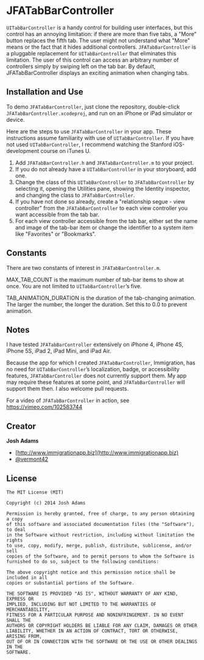 JFATabBarController
===================

`UITabBarController` is a handy control for building user interfaces, but this control has an annoying limitation: if there are more than five tabs, a "More" button replaces the fifth tab. The user might not understand what "More" means or the fact that it hides additional controllers. `JFATabBarController` is a pluggable replacement for `UITabBarController` that eliminates this limitation. The user of this control can access an arbitrary number of controllers simply by swiping left on the tab bar. By default, JFATabBarController displays an exciting animation when changing tabs.

## Installation and Use
To demo `JFATabBarController`, just clone the repository, double-click `JFATabBarController.xcodeproj`, and run on an iPhone or iPad simulator or device. 

Here are the steps to use `JFATabBarController` in your app. These instructions assume familiarity with use of `UITabBarController`. If you have not used `UITabBarController`, I recommend watching the Stanford iOS-development course on iTunes U.

1. Add `JFATabBarController.h` and `JFATabBarController.m` to your project.
2. If you do not already have a `UITabBarController` in your storyboard, add one.
3. Change the class of this `UITabBarController` to `JFATabBarController` by selecting it, opening the Utilities pane, showing the Identity inspector, and changing the class to `JFATabBarController`.
4. If you have not done so already, create a "relationship segue - view controller" from the `JFATabBarController` to each view controller you want accessible from the tab bar.
5. For each view controller accessible from the tab bar, either set the name and image of the tab-bar item or change the identifier to a system item like "Favorites" or "Bookmarks".

## Constants
There are two constants of interest in `JFATabBarController.m`.

MAX_TAB_COUNT is the maximum number of tab-bar items to show at once. You are not limited to `UITabBarController`’s five.

TAB_ANIMATION_DURATION is the duration of the tab-changing animation. The larger the number, the longer the duration. Set this to 0.0 to prevent animation.

## Notes
I have tested `JFATabBarController` extensively on iPhone 4, iPhone 4S, iPhone 5S, iPad 2, iPad Mini, and iPad Air.

Because the app for which I created `JFATabBarController`, Immigration, has no need for `UITabBarController`’s localization, badge, or accessibility features, `JFATabBarController` does not currently support them. My app may require these features at some point, and `JFATabBarController` will support them then. I also welcome pull requests.

For a video of `JFATabBarController` in action, see https://vimeo.com/102583744 

## Creator

**Josh Adams**
* [http://www.immigrationapp.biz](http://www.immigrationapp.biz)
* [@vermont42](https://twitter.com/vermont42)

## License
```
The MIT License (MIT)

Copyright (c) 2014 Josh Adams

Permission is hereby granted, free of charge, to any person obtaining a copy
of this software and associated documentation files (the "Software"), to deal
in the Software without restriction, including without limitation the rights
to use, copy, modify, merge, publish, distribute, sublicense, and/or sell
copies of the Software, and to permit persons to whom the Software is
furnished to do so, subject to the following conditions:

The above copyright notice and this permission notice shall be included in all
copies or substantial portions of the Software.

THE SOFTWARE IS PROVIDED "AS IS", WITHOUT WARRANTY OF ANY KIND, EXPRESS OR
IMPLIED, INCLUDING BUT NOT LIMITED TO THE WARRANTIES OF MERCHANTABILITY,
FITNESS FOR A PARTICULAR PURPOSE AND NONINFRINGEMENT. IN NO EVENT SHALL THE
AUTHORS OR COPYRIGHT HOLDERS BE LIABLE FOR ANY CLAIM, DAMAGES OR OTHER
LIABILITY, WHETHER IN AN ACTION OF CONTRACT, TORT OR OTHERWISE, ARISING FROM,
OUT OF OR IN CONNECTION WITH THE SOFTWARE OR THE USE OR OTHER DEALINGS IN THE
SOFTWARE.
```
